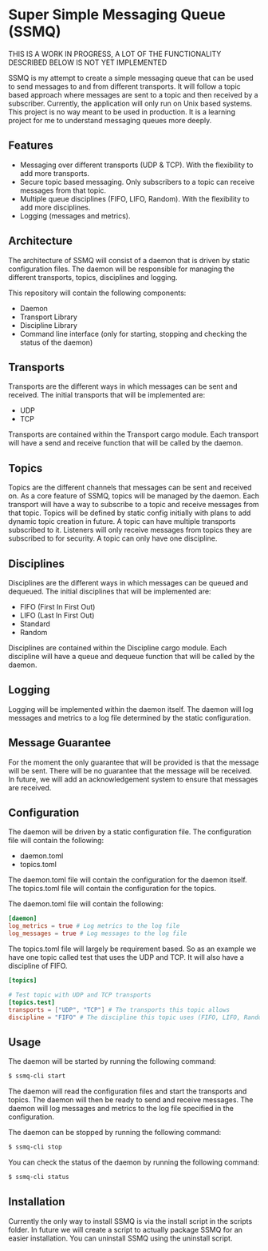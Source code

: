 # Super Simple Messaging Queue (SSMQ)

THIS IS A WORK IN PROGRESS, A LOT OF THE FUNCTIONALITY DESCRIBED BELOW IS NOT YET IMPLEMENTED 

SSMQ is my attempt to create a simple messaging queue that can be used to send messages to and from different transports.
It will follow a topic based approach where messages are sent to a topic and then received by a subscriber. Currently, the
application will only run on Unix based systems. This project is no way meant to be used in production. It is a learning
project for me to understand messaging queues more deeply.

## Features

- Messaging over different transports (UDP & TCP). With the flexibility to add more transports.
- Secure topic based messaging. Only subscribers to a topic can receive messages from that topic.
- Multiple queue disciplines (FIFO, LIFO, Random). With the flexibility to add more disciplines.
- Logging (messages and metrics).

## Architecture

The architecture of SSMQ will consist of a daemon that is driven by static configuration files. The daemon will be 
responsible for managing the different transports, topics, disciplines and logging.

This repository will contain the following components:
- Daemon
- Transport Library
- Discipline Library
- Command line interface (only for starting, stopping and checking the status of the daemon)

## Transports

Transports are the different ways in which messages can be sent and received. The initial transports that will be
implemented are:

- UDP
- TCP

Transports are contained within the Transport cargo module. Each transport will have a send and receive function that
will be called by the daemon.

## Topics

Topics are the different channels that messages can be sent and received on. As a core feature of SSMQ, topics will be 
managed by the daemon. Each transport will have a way to subscribe to a topic and receive messages from that topic. Topics 
will be defined by static config initially with plans to add dynamic topic creation in future. A topic can have multiple
transports subscribed to it. Listeners will only receive messages from topics they are subscribed to for security. A topic 
can only have one discipline.

## Disciplines

Disciplines are the different ways in which messages can be queued and dequeued. The initial disciplines that will be
implemented are:

- FIFO (First In First Out)
- LIFO (Last In First Out)
- Standard
- Random

Disciplines are contained within the Discipline cargo module. Each discipline will have a queue and dequeue function that
will be called by the daemon.

## Logging

Logging will be implemented within the daemon itself. The daemon will log messages and metrics to a log file determined by
the static configuration.

## Message Guarantee

For the moment the only guarantee that will be provided is that the message will be sent. There will be no guarantee that
the message will be received. In future, we will add an acknowledgement system to ensure that messages are received.

## Configuration

The daemon will be driven by a static configuration file. The configuration file will contain the following:

- daemon.toml
- topics.toml

The daemon.toml file will contain the configuration for the daemon itself. The topics.toml file will contain the configuration
for the topics.

The daemon.toml file will contain the following:

```toml
[daemon]
log_metrics = true # Log metrics to the log file
log_messages = true # Log messages to the log file
```

The topics.toml file will largely be requirement based. So as an example we have one topic called test that uses the 
UDP and TCP. It will also have a discipline of FIFO.

```toml
[topics]

# Test topic with UDP and TCP transports
[topics.test]
transports = ["UDP", "TCP"] # The transports this topic allows
discipline = "FIFO" # The discipline this topic uses (FIFO, LIFO, Random)
```

## Usage

The daemon will be started by running the following command:

```bash
$ ssmq-cli start
```

The daemon will read the configuration files and start the transports and topics. The daemon will then be ready to send
and receive messages. The daemon will log messages and metrics to the log file specified in the configuration.

The daemon can be stopped by running the following command:

```bash
$ ssmq-cli stop
```

You can check the status of the daemon by running the following command:

```bash
$ ssmq-cli status
```

## Installation

Currently the only way to install SSMQ is via the install script in the scripts folder. In future we will create a script 
to actually package SSMQ for an easier installation. You can uninstall SSMQ using the uninstall script.
